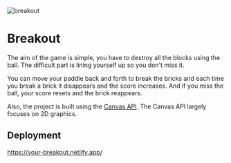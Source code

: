 ![breakout](https://user-images.githubusercontent.com/74613776/110369854-fc266800-8070-11eb-97d2-18ad48308ef2.PNG)

# Breakout

The aim of the game is simple, you have to destroy all the blocks using the ball. The difficult part is lining yourself up so you don't miss it.

You can move your paddle back and forth to break the bricks and each time you break a brick it disappears and the score increases.
And if you miss the ball, your score resets and the brick reappears.

Also, the project is built using the [Canvas API](https://developer.mozilla.org/en-US/docs/Web/API/Canvas_API). The Canvas API largely focuses on 2D graphics.
  
## Deployment

https://your-breakout.netlify.app/
